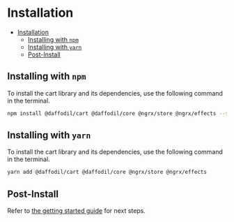 # Installation

- [Installation](#installation)
  - [Installing with `npm`](#installing-with-npm)
  - [Installing with `yarn`](#installing-with-yarn)
  - [Post-Install](#post-install)

## Installing with `npm`

To install the cart library and its dependencies, use the following command in the terminal.

```bash
npm install @daffodil/cart @daffodil/core @ngrx/store @ngrx/effects --save
```

## Installing with `yarn`

To install the cart library and its dependencies, use the following command in the terminal.

```bash
yarn add @daffodil/cart @daffodil/core @ngrx/store @ngrx/effects
```

## Post-Install

Refer to [the getting started guide](./getting-started.md) for next steps.
